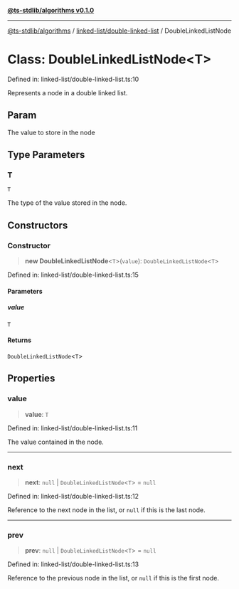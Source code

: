 [**@ts-stdlib/algorithms v0.1.0**](../../../README.md)

***

[@ts-stdlib/algorithms](../../../README.md) / [linked-list/double-linked-list](../README.md) / DoubleLinkedListNode

# Class: DoubleLinkedListNode\<T\>

Defined in: linked-list/double-linked-list.ts:10

Represents a node in a double linked list.

## Param

The value to store in the node

## Type Parameters

### T

`T`

The type of the value stored in the node.

## Constructors

### Constructor

> **new DoubleLinkedListNode**\<`T`\>(`value`): `DoubleLinkedListNode`\<`T`\>

Defined in: linked-list/double-linked-list.ts:15

#### Parameters

##### value

`T`

#### Returns

`DoubleLinkedListNode`\<`T`\>

## Properties

### value

> **value**: `T`

Defined in: linked-list/double-linked-list.ts:11

The value contained in the node.

***

### next

> **next**: `null` \| `DoubleLinkedListNode`\<`T`\> = `null`

Defined in: linked-list/double-linked-list.ts:12

Reference to the next node in the list, or `null` if this is the last node.

***

### prev

> **prev**: `null` \| `DoubleLinkedListNode`\<`T`\> = `null`

Defined in: linked-list/double-linked-list.ts:13

Reference to the previous node in the list, or `null` if this is the first node.
